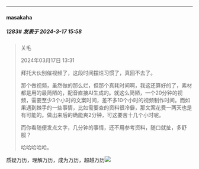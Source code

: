 ﻿
*****

####  masakaha  
##### 1283#       发表于 2024-3-17 15:58

<blockquote>关毛

2024年03月17日 13:31

拜托大伙别催视频了，这段时间摆烂习惯了，真回不去了。

那个做视频，虽然做的那么烂，但那个真耗时间啊，我这还算好的了，素材都是用的最简陋的，配音直接AI生成的。就这么简陋，一个20分钟的视频，需要至少3个小时的文案时间，差不多10个小时的视频制作时间。而如果遇到棘手的一些事情，比如需要查的资料很冷僻，那文案花费一两天也是有可能的。做出来后的确能爽2分钟，可这要苦十几个小时呢。

而你看随便发点文字，几分钟的事情，还不用参考资料，随口就扯，多舒服？

哈哈哈哈哈。</blockquote>

质疑万历，理解万历，成为万历，超越万历<img src="https://static.saraba1st.com/image/smiley/face2017/125.png" referrerpolicy="no-referrer">

